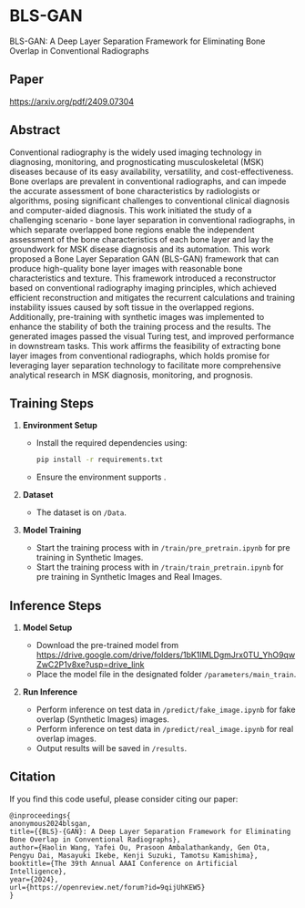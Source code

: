 


# BLS-GAN
BLS-GAN: A Deep Layer Separation Framework for Eliminating Bone Overlap in Conventional Radiographs


## Paper
https://arxiv.org/pdf/2409.07304

## Abstract
Conventional radiography is the widely used imaging technology in diagnosing, monitoring, and prognosticating musculoskeletal (MSK) diseases because of its easy availability, versatility, and cost-effectiveness. Bone overlaps are prevalent in conventional radiographs, and can impede the accurate assessment of bone characteristics by radiologists or algorithms, posing significant challenges to conventional clinical diagnosis and computer-aided diagnosis. This work initiated the study of a challenging scenario - bone layer separation in conventional radiographs, in which separate overlapped bone regions enable the independent assessment of the bone characteristics of each bone layer and lay the groundwork for MSK disease diagnosis and its automation. This work proposed a Bone Layer Separation GAN (BLS-GAN) framework that can produce high-quality bone layer images with reasonable bone characteristics and texture. This framework introduced a reconstructor based on conventional radiography imaging principles, which achieved efficient reconstruction and mitigates the recurrent calculations and training instability issues caused by soft tissue in the overlapped regions.
Additionally, pre-training with synthetic images was implemented to enhance the stability of both the training process and the results. The generated images passed the visual Turing test, and improved performance in downstream tasks. This work affirms the feasibility of extracting bone layer images from conventional radiographs, which holds promise for leveraging layer separation technology to facilitate more comprehensive analytical research in MSK diagnosis, monitoring, and prognosis.

## Training Steps
1. **Environment Setup**
   - Install the required dependencies using:
     ```bash
     pip install -r requirements.txt
     ```
   - Ensure the environment supports .

2. **Dataset**
   - The dataset is on `/Data`.

3. **Model Training**
   - Start the training process with in `/train/pre_pretrain.ipynb` for pre training in Synthetic Images.
   - Start the training process with in `/train/train_pretrain.ipynb` for pre training in Synthetic Images and Real Images.

## Inference Steps
1. **Model Setup**
   - Download the pre-trained model from https://drive.google.com/drive/folders/1bK1IMLDgmJrx0TU_YhO9qwZwC2P1v8xe?usp=drive_link
   - Place the model file in the designated folder `/parameters/main_train`.

2. **Run Inference**
   - Perform inference on test data in `/predict/fake_image.ipynb` for fake overlap (Synthetic Images) images.
   - Perform inference on test data in `/predict/real_image.ipynb` for real overlap images.
   - Output results will be saved in `/results`.

## Citation
If you find this code useful, please consider citing our paper:
```
@inproceedings{
anonymous2024blsgan,
title={{BLS}-{GAN}: A Deep Layer Separation Framework for Eliminating Bone Overlap in Conventional Radiographs},
author={Haolin Wang, Yafei Ou, Prasoon Ambalathankandy, Gen Ota, Pengyu Dai, Masayuki Ikebe, Kenji Suzuki, Tamotsu Kamishima},
booktitle={The 39th Annual AAAI Conference on Artificial Intelligence},
year={2024},
url={https://openreview.net/forum?id=9qijUhKEW5}
}
```